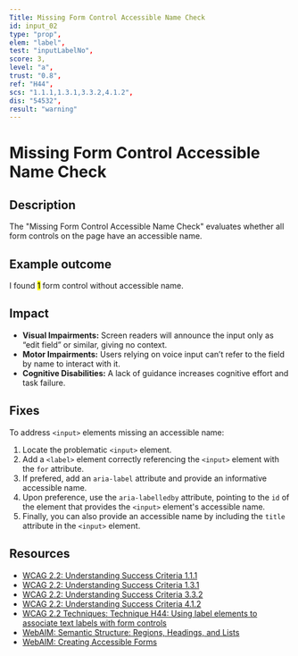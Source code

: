 ```yaml
---
Title: Missing Form Control Accessible Name Check
id: input_02
type: "prop",
elem: "label",
test: "inputLabelNo",
score: 3,
level: "a",
trust: "0.8",
ref: "H44",
scs: "1.1.1,1.3.1,3.3.2,4.1.2",
dis: "54532",
result: "warning"
---
```


# Missing Form Control Accessible Name Check

## Description

The "Missing Form Control Accessible Name Check" evaluates whether all form controls on the page have an accessible name.

## Example outcome

I found <mark>1</mark> form control without accessible name.

## Impact

- **Visual Impairments:** Screen readers will announce the input only as “edit field” or similar, giving no context.
- **Motor Impairments:** Users relying on voice input can’t refer to the field by name to interact with it.
- **Cognitive Disabilities:** A lack of guidance increases cognitive effort and task failure.

## Fixes

To address <code>&lt;input&gt;</code> elements missing an accessible name:

1. Locate the problematic <code>&lt;input&gt;</code> element.
2. Add a <code>&lt;label&gt;</code> element correctly referencing the <code>&lt;input&gt;</code> element with the <code>for</code> attribute.
3. If prefered, add an <code>aria-label</code> attribute and provide an informative accessible name.
4. Upon preference, use the <code>aria-labelledby</code> attribute, pointing to the <code>id</code> of the element that provides the <code>&lt;input&gt;</code> element's accessible name.
5. Finally, you can also provide an accessible name by including the <code>title</code> attribute in the <code>&lt;input&gt;</code> element.

## Resources

- [WCAG 2.2: Understanding Success Criteria 1.1.1](https://www.w3.org/WAI/WCAG22/Understanding/non-text-content)
- [WCAG 2.2: Understanding Success Criteria 1.3.1](https://www.w3.org/WAI/WCAG22/Understanding/info-and-relationships)
- [WCAG 2.2: Understanding Success Criteria 3.3.2](https://www.w3.org/WAI/WCAG22/Understanding/labels-or-instructions)
- [WCAG 2.2: Understanding Success Criteria 4.1.2](https://www.w3.org/WAI/WCAG22/Understanding/name-role-value)
- [WCAG 2.2 Techniques: Technique H44: Using label elements to associate text labels with form controls](https://www.w3.org/WAI/WCAG22/Techniques/html/H44)
- [WebAIM: Semantic Structure: Regions, Headings, and Lists](https://webaim.org/techniques/semanticstructure/)
- [WebAIM: Creating Accessible Forms](https://webaim.org/techniques/forms/)
